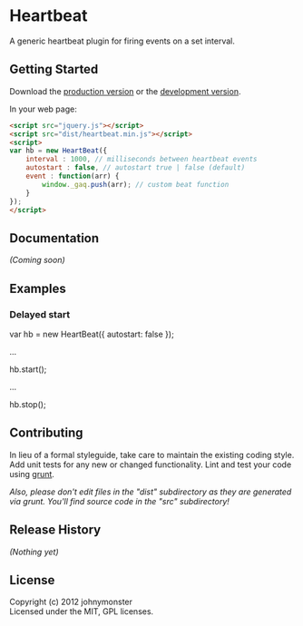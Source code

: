 # Heartbeat

A generic heartbeat plugin for firing events on a set interval.

## Getting Started
Download the [production version][min] or the [development version][max].

[min]: https://raw.github.com/johnymonster/heartbeat/master/dist/heartbeat.min.js
[max]: https://raw.github.com/johnymonster/heartbeat/master/dist/heartbeat.js

In your web page:

```html
<script src="jquery.js"></script>
<script src="dist/heartbeat.min.js"></script>
<script>
var hb = new HeartBeat({
    interval : 1000, // milliseconds between heartbeat events
    autostart : false, // autostart true | false (default)
    event : function(arr) {
        window._gaq.push(arr); // custom beat function
    }
});
</script>
```

## Documentation
_(Coming soon)_

## Examples

### Delayed start

var hb = new HeartBeat({
    autostart: false
});

...

hb.start();

...

hb.stop();

###


## Contributing
In lieu of a formal styleguide, take care to maintain the existing coding style. Add unit tests for any new or changed functionality. Lint and test your code using [grunt](https://github.com/cowboy/grunt).

_Also, please don't edit files in the "dist" subdirectory as they are generated via grunt. You'll find source code in the "src" subdirectory!_

## Release History
_(Nothing yet)_

## License
Copyright (c) 2012 johnymonster  
Licensed under the MIT, GPL licenses.
